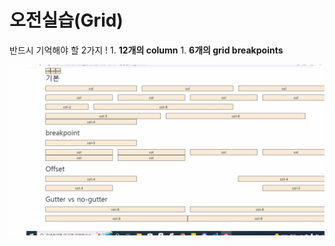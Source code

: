 # 오전실습(Grid)

반드시 기억해야 할 2가지 ! 
         	1. **12개의 column** 
         	1. **6개의 grid breakpoints**



![GIF 2022-09-07 오후 11-17-01](../../Markdown.assets/GIF.gif)